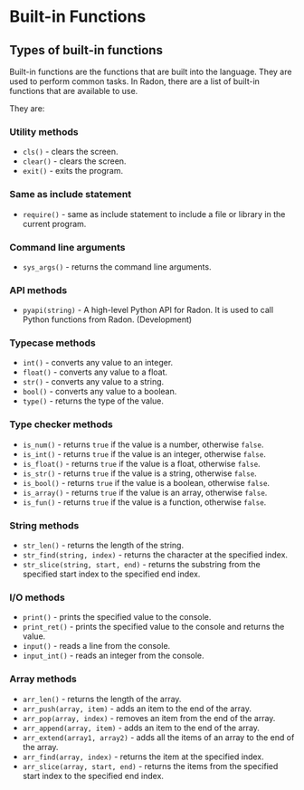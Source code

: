 # Built-in Functions

## Types of built-in functions

Built-in functions are the functions that are built into the language.
They are used to perform common tasks. In Radon, there are a list of
built-in functions that are available to use.

They are:

### Utility methods

- `cls()` - clears the screen.
- `clear()` - clears the screen.
- `exit()` - exits the program.

### Same as include statement

- `require()` - same as include statement to include a file or
  library in the current program.

### Command line arguments

- `sys_args()` - returns the command line arguments.

### API methods

- `pyapi(string)` - A high-level Python API for Radon.
  It is used to call Python functions from Radon. (Development)

### Typecase methods

- `int()` - converts any value to an integer.
- `float()` - converts any value to a float.
- `str()` - converts any value to a string.
- `bool()` - converts any value to a boolean.
- `type()` - returns the type of the value.

### Type checker methods

- `is_num()` - returns `true` if the value is a number, otherwise `false`.
- `is_int()` - returns `true` if the value is an integer, otherwise `false`.
- `is_float()` - returns `true` if the value is a float, otherwise `false`.
- `is_str()` - returns `true` if the value is a string, otherwise `false`.
- `is_bool()` - returns `true` if the value is a boolean, otherwise `false`.
- `is_array()` - returns `true` if the value is an array, otherwise `false`.
- `is_fun()` - returns `true` if the value is a function, otherwise `false`.

### String methods

- `str_len()` - returns the length of the string.
- `str_find(string, index)` - returns the character at the specified index.
- `str_slice(string, start, end)` - returns the substring from the specified
  start index to the specified end index.

### I/O methods

- `print()` - prints the specified value to the console.
- `print_ret()` - prints the specified value to the console
  and returns the value.
- `input()` - reads a line from the console.
- `input_int()` - reads an integer from the console.

### Array methods

- `arr_len()` - returns the length of the array.
- `arr_push(array, item)` - adds an item to the end of the array.
- `arr_pop(array, index)` - removes an item from the end of the array.
- `arr_append(array, item)` - adds an item to the end of the array.
- `arr_extend(array1, array2)` - adds all the items of an array to the end
  of the array.
- `arr_find(array, index)` - returns the item at the specified index.
- `arr_slice(array, start, end)` - returns the items from the specified start
  index to the specified end index.
